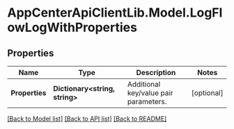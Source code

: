 # AppCenterApiClientLib.Model.LogFlowLogWithProperties
## Properties

Name | Type | Description | Notes
------------ | ------------- | ------------- | -------------
**Properties** | **Dictionary&lt;string, string&gt;** | Additional key/value pair parameters.  | [optional] 

[[Back to Model list]](../README.md#documentation-for-models) [[Back to API list]](../README.md#documentation-for-api-endpoints) [[Back to README]](../README.md)

